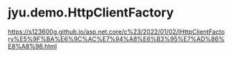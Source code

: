 # jyu.demo.HttpClientFactory
https://s123600g.github.io/asp.net.core/c%23/2022/01/02/IHttpClientFactory%E5%9F%BA%E6%9C%AC%E7%94%A8%E6%B3%95%E7%AD%86%E8%A8%98.html
